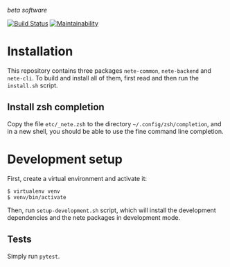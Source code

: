 _beta software_

[![Build Status](https://travis-ci.org/fqxp/nete.svg?branch=master)](https://travis-ci.org/fqxp/nete)
[![Maintainability](https://api.codeclimate.com/v1/badges/250379bc91e125e71dcc/maintainability)](https://codeclimate.com/github/fqxp/nete/maintainability)

# Installation

This repository contains three packages `nete-common`, `nete-backend` and
`nete-cli`. To build and install all of them, first read and then run the
`install.sh` script.

## Install zsh completion

Copy the file `etc/_nete.zsh` to the directory `~/.config/zsh/completion`,
and in a new shell, you should be able to use the fine command line completion.


# Development setup

First, create a virtual environment and activate it:

    $ virtualenv venv
    $ venv/bin/activate

Then, run `setup-development.sh` script, which will install the development
dependencies and the nete packages in development mode.

## Tests

Simply run `pytest`.
